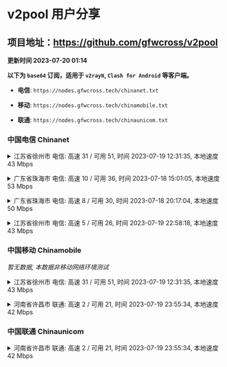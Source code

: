 # v2pool 用户分享
## 项目地址：<https://github.com/gfwcross/v2pool>
**更新时间 2023-07-20 01:14**


**以下为 `base64` 订阅，适用于 `v2rayN`, `Clash for Android` 等客户端。**

- **电信**: `https://nodes.gfwcross.tech/chinanet.txt`

- **移动**: `https://nodes.gfwcross.tech/chinamobile.txt`

- **联通**: `https://nodes.gfwcross.tech/chinaunicom.txt`


### 中国电信 Chinanet
<details><summary>江苏省徐州市 电信: 高速 31 / 可用 51, 时间 2023-07-19 12:31:35, 本地速度 43 Mbps</summary><p>可用节点订阅：https://transfer.sh/OmL5dl56Am/running.txt<br>高速节点订阅：https://transfer.sh/xQ4L21Rc78/good.txt<br>低延迟节点订阅：https://transfer.sh/8aKQ6JOdtB/low_delay.txt</p></details>
<p></p><details><summary>广东省珠海市 电信: 高速 10 / 可用 36, 时间 2023-07-18 15:01:05, 本地速度 53 Mbps</summary><p>可用节点订阅：https://transfer.sh/Ppz1PzGPl1/running.txt<br>高速节点订阅：https://transfer.sh/SnEGDzDCIx/good.txt<br>低延迟节点订阅：https://transfer.sh/p2EwIlExUD/low_delay.txt</p></details>
<p></p><details><summary>广东省珠海市 电信: 高速 8 / 可用 30, 时间 2023-07-18 20:17:04, 本地速度 50 Mbps</summary><p>可用节点订阅：Error<br>高速节点订阅：Error<br>低延迟节点订阅：Error</p></details>
<p></p><details><summary>江苏省徐州市 电信: 高速 5 / 可用 26, 时间 2023-07-19 22:58:18, 本地速度 43 Mbps</summary><p>可用节点订阅：https://transfer.sh/jMns7j41Oc/running.txt<br>高速节点订阅：https://transfer.sh/qCS1cTlFtw/good.txt<br>低延迟节点订阅：https://transfer.sh/tu9m746hbh/low_delay.txt</p></details>
<p></p>

### 中国移动 Chinamobile
<i>暂无数据, 本数据非移动网络环境测试</i>
<details><summary>江苏省徐州市 电信: 高速 31 / 可用 51, 时间 2023-07-19 12:31:35, 本地速度 43 Mbps</summary><p>可用节点订阅：https://transfer.sh/OmL5dl56Am/running.txt<br>高速节点订阅：https://transfer.sh/xQ4L21Rc78/good.txt<br>低延迟节点订阅：https://transfer.sh/8aKQ6JOdtB/low_delay.txt</p></details>
<p></p><details><summary>河南省许昌市 联通: 高速 2 / 可用 21, 时间 2023-07-19 23:55:34, 本地速度 42 Mbps</summary><p>可用节点订阅：https://transfer.sh/lJ7HftoU9A/running.txt<br>高速节点订阅：https://transfer.sh/EtHVGWJyMi/good.txt<br>低延迟节点订阅：https://transfer.sh/fYh17Vbc6H/low_delay.txt</p></details>
<p></p>

### 中国联通 Chinaunicom
<details><summary>河南省许昌市 联通: 高速 2 / 可用 21, 时间 2023-07-19 23:55:34, 本地速度 42 Mbps</summary><p>可用节点订阅：https://transfer.sh/lJ7HftoU9A/running.txt<br>高速节点订阅：https://transfer.sh/EtHVGWJyMi/good.txt<br>低延迟节点订阅：https://transfer.sh/fYh17Vbc6H/low_delay.txt</p></details>
<p></p>